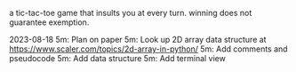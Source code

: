 a tic-tac-toe game that insults you at every turn. winning does not guarantee exemption.

2023-08-18
5m: Plan on paper
5m: Look up 2D array data structure at https://www.scaler.com/topics/2d-array-in-python/
5m: Add comments and pseudocode
5m: Add data structure 
5m: Add terminal view